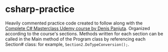 # csharp-practice

Heavily commented practice code created to follow along with the [Complete C# Masterclass Udemy course by Denis Panjuta](https://www.udemy.com/course/complete-csharp-masterclass/). Organized according to the course's sections. Methods written for each section can be called in the Main method of the Program class by referencing each Section# class: for example, `Section2.DoTypeConversion();`.
